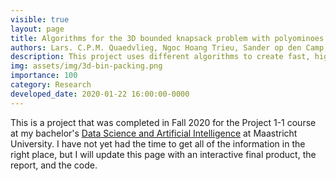 ```yaml
---
visible: true
layout: page
title: Algorithms for the 3D bounded knapsack problem with polyominoes
authors: Lars. C.P.M. Quaedvlieg, Ngoc Hoang Trieu, Sander op den Camp, Daniël van der Velde, Martin Aviles
description: This project uses different algorithms to create fast, high-quality solutions to the 3D bin packing problem with one bin
img: assets/img/3d-bin-packing.png
importance: 100
category: Research
developed_date: 2020-01-22 16:00:00-0000
---
```


This is a project that was completed in Fall 2020 for the Project 1-1 course at my bachelor's [Data Science and Artificial Intelligence](https://www.maastrichtuniversity.nl/education/bachelor/data-science-and-artificial-intelligence/courses-curriculum)
at Maastricht University. I have not yet had the time to get all of the information in the right place, but I will update
this page with an interactive final product, the report, and the code.